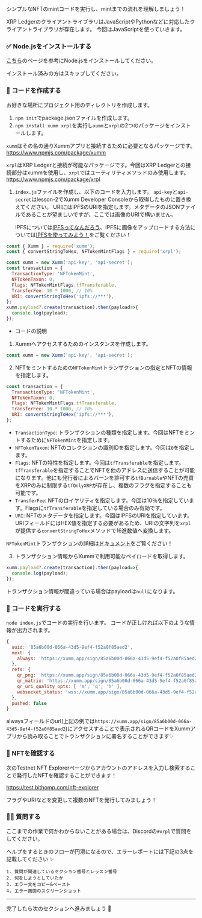 
シンプルなNFTのmintコードを実行し、mintまでの流れを理解しましょう！

XRP LedgerのクライアントライブラリはJavaScriptやPythonなどに対応したクライアントライブラリが存在します。
今回はJavaScriptを使っていきます。

### ✅ Node.jsをインストールする

[こちら](https://developer.mozilla.org/ja/docs/Learn/Server-side/Express_Nodejs/development_environment#node_%E3%81%AE%E3%82%A4%E3%83%B3%E3%82%B9%E3%83%88%E3%83%BC%E3%83%AB)のページを参考にNode.jsをインストールしてください。

インストール済みの方はスキップしてください。

### 🔧 コードを作成する

お好きな場所にプロジェクト用のディレクトリを作成します。

1. `npm init`でpackage.jsonファイルを作成します。
1. `npm install xumm xrpl`を実行し`xumm`と`xrpl`の2つのパッケージをインストールします。

  `xumm`はその名の通りXummアプリと接続するために必要となるパッケージです。
  https://www.npmjs.com/package/xumm

  `xrpl`はXRP Ledgerと接続が可能なパッケージです。今回はXRP Ledgerとの接続部分はxummを使用し、`xrpl`ではユーティリティメソッドのみ使用します。
  https://www.npmjs.com/package/xrpl

1. `index.js`ファイルを作成し、以下のコードを入力します。
   `api-key`と`api-secret`はlesson-2でXumm Developer Consoleから取得したものに置き換えてください。
   URIにはIPFSのURIを指定します。メタデータのJSONファイルであることが望ましいですが、ここでは画像のURIで構いません。

   IPFSについては[IPFSってなんだろう](https://buidl.unchain.tech/Ethereum/ETH-NFT-Maker/ja/section-2/lesson-1_IPFS%E3%81%A3%E3%81%A6%E3%81%AA%E3%82%93%E3%81%A0%E3%82%8D%E3%81%86)、IPFSに画像をアップロードする方法については[IPFSを使ってみよう！](https://buidl.unchain.tech/Ethereum/ETH-NFT-Maker/ja/section-2/lesson-2_IPFS%E3%82%92%E4%BD%BF%E3%81%A3%E3%81%A6%E3%81%BF%E3%82%88%E3%81%86%EF%BC%81)をご覧ください！

```js
const { Xumm } = require('xumm');
const { convertStringToHex, NFTokenMintFlags } = require('xrpl');

const xumm = new Xumm('api-key', 'api-secret');
const transaction = {
  TransactionType: 'NFTokenMint',
  NFTokenTaxon: 0,
  Flags: NFTokenMintFlags.tfTransferable,
  TransferFee: 10 * 1000, // 10%
  URI: convertStringToHex('ipfs://***'),
};
xumm.payload?.create(transaction).then(payload=>{
  console.log(payload);
});
```

- コードの説明

1. Xummへアクセスするためのインスタンスを作成します。

```js
const xumm = new Xumm('api-key', 'api-secret');
```

2. NFTをミントするための`NFTokenMint`トランザクションの指定とNFTの情報を指定します。

```js
const transaction = {
  TransactionType: 'NFTokenMint',
  NFTokenTaxon: 0,
  Flags: NFTokenMintFlags.tfTransferable,
  TransferFee: 10 * 1000, // 10%
  URI: convertStringToHex('ipfs://***'),
};
```

- `TransactionType`: トランザクションの種類を指定します。今回はNFTをミントするために`NFTokenMint`を指定します。
- `NFTokenTaxon`: NFTのコレクションの識別IDを指定します。今回は`0`を指定します。
- `Flags`: NFTの特性を指定します。今回は`tfTransferable`を指定します。`tfTransferable`を指定することでNFTを他のアドレスに送信することが可能になります。他にも発行者によるバーンを許可する`tfBurnable`やNFTの売買をXRPのみに制限する`tfOnlyXRP`が存在し、複数のフラグを指定することも可能です。
- `TransferFee`: NFTのロイヤリティを指定します。今回は10％を指定しています。Flagsに`tfTransferable`を指定している場合のみ有効です。
- `URI`: NFTのメタデータを指定します。今回はIPFSのURIを指定しています。URIフィールドにはHEX値を指定する必要があるため、URIの文字列を`xrpl`が提供する`convertStringToHex`メソッドで16進数値へ変換します。

`NFTokenMint`トランザクションの詳細は[ドキュメント](https://xrpl.org/ja/nftokenmint.html)をご覧ください！

3. トランザクション情報からXummで利用可能なペイロードを取得します。

```js
xumm.payload?.create(transaction).then(payload=>{
  console.log(payload);
});
```

トランザクション情報が間違っている場合はpayloadは`null`になります。

### 🏃 コードを実行する

`node index.js`でコードの実行を行います。
コードが正しければ以下のような情報が出力されます。

```js
{
  uuid: '85a6b00d-066a-43d5-9ef4-f52a0f85aed2',
  next: {
    always: 'https://xumm.app/sign/85a6b00d-066a-43d5-9ef4-f52a0f85aed2'
  },
  refs: {
    qr_png: 'https://xumm.app/sign/85a6b00d-066a-43d5-9ef4-f52a0f85aed2_q.png',
    qr_matrix: 'https://xumm.app/sign/85a6b00d-066a-43d5-9ef4-f52a0f85aed2_q.json',
    qr_uri_quality_opts: [ 'm', 'q', 'h' ],
    websocket_status: 'wss://xumm.app/sign/85a6b00d-066a-43d5-9ef4-f52a0f85aed2'
  },
  pushed: false
}
```

alwaysフィールドのurl(上記の例では`https://xumm.app/sign/85a6b00d-066a-43d5-9ef4-f52a0f85aed2`)にアクセスすることで表示されるQRコードをXummアプリから読み取ることでトランザクションに署名することができます✨

### 🔎 NFTを確認する

次のTestnet NFT Explorerページからアカウントのアドレスを入力し検索することで発行したNFTを確認することができます！

https://test.bithomp.com/nft-explorer

フラグやURIなどを変更して複数のNFTを発行してみましょう！

### 🙋‍♂️ 質問する

ここまでの作業で何かわからないことがある場合は、Discordの`#xrpl`で質問をしてください。

ヘルプをするときのフローが円滑になるので、エラーレポートには下記の3点を記載してください ✨

```
1. 質問が関連しているセクション番号とレッスン番号
2. 何をしようとしていたか
3. エラー文をコピー&ペースト
4. エラー画面のスクリーンショット
```

---

完了したら次のセクションへ進みましょう 🎉

